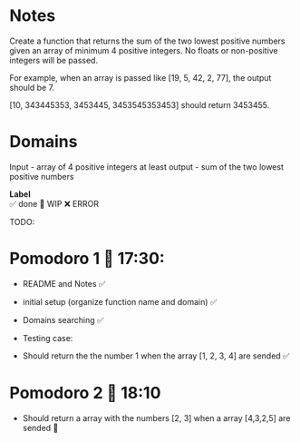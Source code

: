 # Notes

Create a function that returns the sum of the two lowest positive numbers given an array of minimum 4 positive integers. No floats or non-positive integers will be passed.

For example, when an array is passed like [19, 5, 42, 2, 77], the output should be 7.

[10, 343445353, 3453445, 3453545353453] should return 3453455.

# Domains

Input - array of 4 positive integers at least
output - sum of the two lowest positive numbers

**Label**  
✅ done 🚧 WIP ❌ ERROR

TODO:

# Pomodoro 1 🍅 17:30:

- README and Notes ✅
- initial setup (organize function name and domain) ✅
- Domains searching ✅

- Testing case:

- Should return the the number 1 when the array [1, 2, 3, 4] are sended ✅

# Pomodoro 2  🍅 18:10

- Should return a array with the numbers [2, 3] when a array [4,3,2,5] are sended 🚧